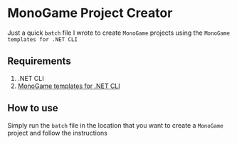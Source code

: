 # MonoGame Project Creator
Just a quick `batch` file I wrote to create `MonoGame` projects using the `MonoGame templates for .NET CLI`

## Requirements
1. .NET CLI
2. [MonoGame templates for .NET CLI](https://docs.monogame.net/articles/getting_started/1_setting_up_your_development_environment_windows.html#optional-install-monogame-templates-for-net-cli-or-rider-ide)

## How to use
Simply run the `batch` file in the location that you want to create a `MonoGame` project and follow the instructions